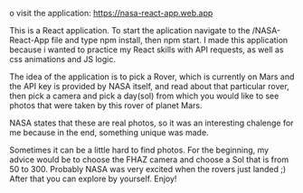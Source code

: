 o visit the application: https://nasa-react-app.web.app

This is a React application. To start the aplication navigate to the /NASA-React-App file and type npm install, then npm start. I made this application because i wanted to practice my React skills with API requests, as well as css animations and JS logic.

The idea of the application is to pick a Rover, which is currently on Mars and the API key is provided by NASA itself, and read about that particular rover, then pick a camera and pick a day(sol) from which you would like to see photos that were taken by this rover of planet Mars.

NASA states that these are real photos, so it was an interesting chalenge for me because in the end, something unique was made.

Sometimes it can be a little hard to find photos. For the beginning, my advice would be to choose the FHAZ camera and choose a Sol that is from 50 to 300. Probably NASA was very excited when the rovers just landed ;) After that you can explore by yourself. Enjoy!
